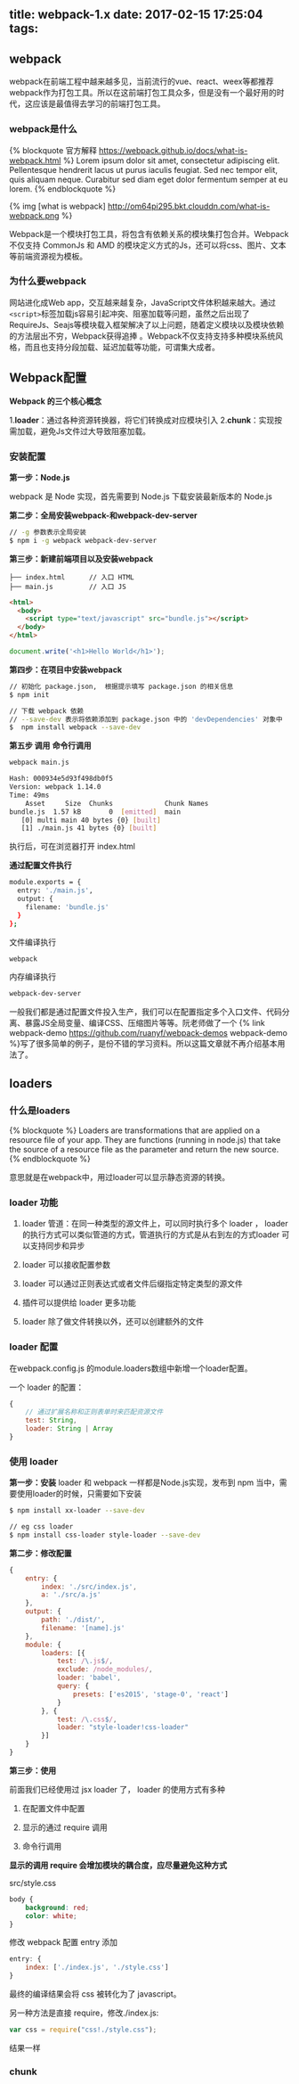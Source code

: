 title: webpack-1.x
date: 2017-02-15 17:25:04
tags:
---


## webpack

webpack在前端工程中越来越多见，当前流行的vue、react、weex等都推荐webpack作为打包工具。所以在这前端打包工具众多，但是没有一个最好用的时代，这应该是最值得去学习的前端打包工具。

### webpack是什么

{% blockquote  官方解释 https://webpack.github.io/docs/what-is-webpack.html %}
Lorem ipsum dolor sit amet, consectetur adipiscing elit. Pellentesque hendrerit lacus ut purus iaculis feugiat. Sed nec tempor elit, quis aliquam neque. Curabitur sed diam eget dolor fermentum semper at eu lorem.
{% endblockquote %}

{% img [what is webpack] http://om64pi295.bkt.clouddn.com/what-is-webpack.png %}

Webpack是一个模块打包工具，将包含有依赖关系的模块集打包合并。Webpack 不仅支持 CommonJs 和 AMD 的模块定义方式的Js，还可以将css、图片、文本等前端资源视为模板。

### 为什么要webpack
网站进化成Web app，交互越来越复杂，JavaScript文件体积越来越大。通过 `<script>`标签加载js容易引起冲突、阻塞加载等问题，虽然之后出现了RequireJs、Seajs等模块载入框架解决了以上问题，随着定义模块以及模块依赖的方法层出不穷，Webpack获得追捧 。Webpack不仅支持支持多种模块系统风格，而且也支持分段加载、延迟加载等功能，可谓集大成者。

## Webpack配置
**Webpack 的三个核心概念**

1.**loader**：通过各种资源转换器，将它们转换成对应模块引入
2.**chunk**：实现按需加载，避免Js文件过大导致阻塞加载。

### 安装配置
**第一步：Node.js**

webpack 是 Node 实现，首先需要到 Node.js 下载安装最新版本的 Node.js

**第二步：全局安装webpack-和webpack-dev-server**

```bash
// -g 参数表示全局安装
$ npm i -g webpack webpack-dev-server
```

**第三步：新建前端项目以及安装webpack**

````
├── index.html      // 入口 HTML  
├── main.js         // 入口 JS
````

````html
<html>
  <body>
    <script type="text/javascript" src="bundle.js"></script>
  </body>
</html>
````

````js
document.write('<h1>Hello World</h1>');
````

**第四步：在项目中安装webpack**
````bash
// 初始化 package.json,  根据提示填写 package.json 的相关信息
$ npm init

// 下载 webpack 依赖 
// --save-dev 表示将依赖添加到 package.json 中的 'devDependencies' 对象中
$  npm install webpack --save-dev
````

**第五步 调用**
**命令行调用**
````bash
webpack main.js
````

````bash
Hash: 000934e5d93f498db0f5
Version: webpack 1.14.0
Time: 49ms
    Asset     Size  Chunks             Chunk Names
bundle.js  1.57 kB       0  [emitted]  main
   [0] multi main 40 bytes {0} [built]
   [1] ./main.js 41 bytes {0} [built]
````

执行后，可在浏览器打开 index.html

**通过配置文件执行**

````bash
module.exports = {
  entry: './main.js',
  output: {
    filename: 'bundle.js'
  }
};

````

文件编译执行

````bash
webpack
````

内存编译执行

````bash
webpack-dev-server
````

一般我们都是通过配置文件投入生产，我们可以在配置指定多个入口文件、代码分离、暴露JS全局变量、编译CSS、压缩图片等等。阮老师做了一个 {% link webpack-demo https://github.com/ruanyf/webpack-demos webpack-demo %}写了很多简单的例子，是份不错的学习资料。所以这篇文章就不再介绍基本用法了。


## loaders


### 什么是loaders 
{% blockquote %}
Loaders are transformations that are applied on a resource file of your app. They are functions (running in node.js) that take the source of a resource file as the parameter and return the new source.
{% endblockquote %}

意思就是在webpack中，用过loader可以显示静态资源的转换。

### loader 功能

1. loader 管道：在同一种类型的源文件上，可以同时执行多个 loader ， loader 的执行方式可以类似管道的方式，管道执行的方式是从右到左的方式loader 可以支持同步和异步
2. loader 可以接收配置参数

3. loader 可以通过正则表达式或者文件后缀指定特定类型的源文件

4. 插件可以提供给 loader 更多功能

5. loader 除了做文件转换以外，还可以创建额外的文件

### loader 配置
在webpack.config.js 的module.loaders数组中新增一个loader配置。

一个 loader 的配置：
```` js
{
    // 通过扩展名称和正则表单时来匹配资源文件
    test: String,
    loader: String | Array
}

````
### 使用 loader

**第一步：安装**
loader 和 webpack 一样都是Node.js实现，发布到 npm 当中，需要使用loader的时候，只需要如下安装
````bash
$ npm install xx-loader --save-dev

// eg css loader
$ npm install css-loader style-loader --save-dev
````
**第二步：修改配置**
````js
{
    entry: {
        index: './src/index.js',
        a: './src/a.js'
    },
    output: {
        path: './dist/',
        filename: '[name].js'
    },
    module: {
        loaders: [{
            test: /\.js$/,
            exclude: /node_modules/,
            loader: 'babel',
            query: {
                presets: ['es2015', 'stage-0', 'react']
            }
        }, {
            test: /\.css$/, 
            loader: "style-loader!css-loader" 
        }]
    }
}
````

**第三步：使用**

前面我们已经使用过 jsx loader 了， loader 的使用方式有多种

1. 在配置文件中配置

2. 显示的通过 require 调用

3. 命令行调用

__显示的调用 require 会增加模块的耦合度，应尽量避免这种方式__


src/style.css

````css
body {
    background: red;
    color: white;
}
````
修改 webpack 配置 entry 添加
````js
entry: {
    index: ['./index.js', './style.css']
}
````
最终的编译结果会将  css 被转化为了 javascript。

另一种方法是直接 require，修改./index.js:
````js
var css = require("css!./style.css");
````
结果一样

### chunk

